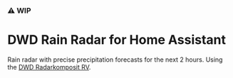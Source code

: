 ### ⚠️ WIP
# DWD Rain Radar for Home Assistant
Rain radar with precise precipitation forecasts for the next 2 hours. Using the [DWD Radarkomposit RV](https://dwd-geoportal.de/products/RADAR_RV/). 
